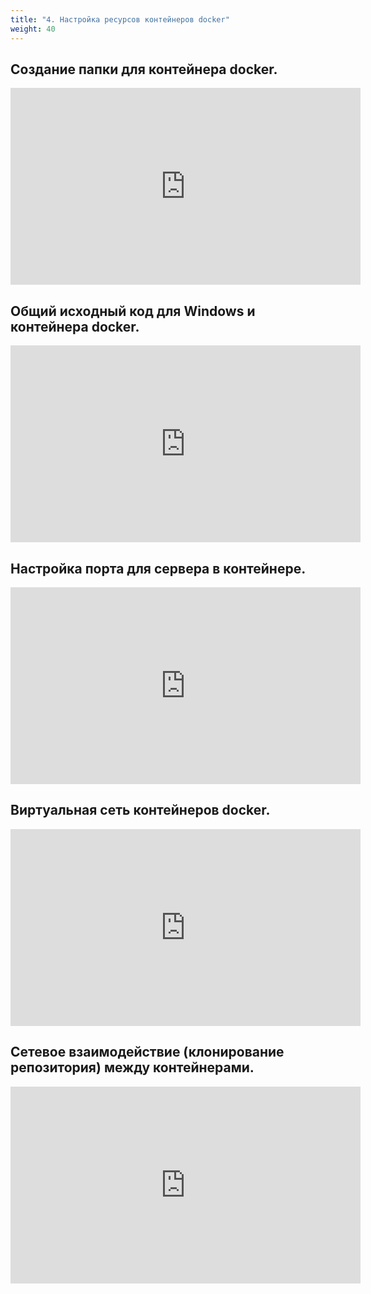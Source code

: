 ```yaml
---
title: "4. Настройка ресурсов контейнеров docker"
weight: 40
---
```


## Создание папки для контейнера docker.

<iframe width="560" height="315" src="https://frontend.vh.yandex.ru/player/vwajzzFtIuCI?from=partner&mute=0&autoplay=0&branding=0" allow="autoplay; fullscreen; accelerometer; gyroscope; picture-in-picture; encrypted-media" frameborder="0" scrolling="no" allowfullscreen></iframe>

## Общий исходный код для Windows и контейнера docker.

<iframe width="560" height="315" src="https://frontend.vh.yandex.ru/player/vqKMBIq7MJFs?from=partner&mute=0&autoplay=0&branding=0" allow="autoplay; fullscreen; accelerometer; gyroscope; picture-in-picture; encrypted-media" frameborder="0" scrolling="no" allowfullscreen></iframe>

## Настройка порта для сервера в контейнере.

<iframe width="560" height="315" src="https://frontend.vh.yandex.ru/player/vlS-jWRtfyBk?from=partner&mute=0&autoplay=0&branding=0" allow="autoplay; fullscreen; accelerometer; gyroscope; picture-in-picture; encrypted-media" frameborder="0" scrolling="no" allowfullscreen></iframe>

## Виртуальная сеть контейнеров docker.

<iframe width="560" height="315" src="https://frontend.vh.yandex.ru/player/vVaO_YcFsmWY?from=partner&mute=0&autoplay=0&branding=0" allow="autoplay; fullscreen; accelerometer; gyroscope; picture-in-picture; encrypted-media" frameborder="0" scrolling="no" allowfullscreen></iframe>

## Сетевое взаимодействие (клонирование репозитория) между контейнерами.

<iframe width="560" height="315" src="https://frontend.vh.yandex.ru/player/vrnCWXfgsx3g?from=partner&mute=0&autoplay=0&branding=0" allow="autoplay; fullscreen; accelerometer; gyroscope; picture-in-picture; encrypted-media" frameborder="0" scrolling="no" allowfullscreen></iframe>